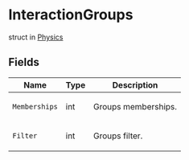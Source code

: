 # InteractionGroups
struct in [Physics](../Physics.md)

## Fields
| Name | Type | Description |
|---|---|---|
| `Memberships` | int | <p>Groups memberships.</p> |
| `Filter` | int | <p>Groups filter.</p> |
